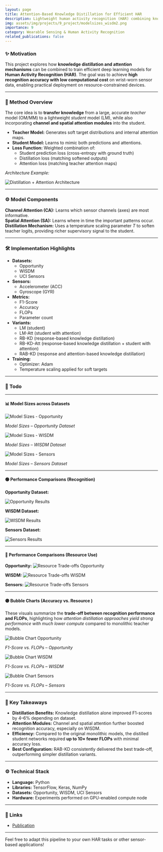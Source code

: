 ```yaml
---
layout: page
title: Attention-Based Knowledge Distillation for Efficient HAR
description: Lightweight human activity recognition (HAR) combining knowledge distillation and attention modules to improve performance on wearable sensor data
img: assets/img/projects/9_project/modelsizes_wisdm2.png
importance: 9
category: Wearable Sensing & Human Activity Recognition
related_publications: false
---
```


### ✨ Motivation

This project explores how **knowledge distillation and attention mechanisms** can be combined to train efficient deep learning models for **Human Activity Recognition (HAR)**. The goal was to achieve **high recognition accuracy with low computational cost** on wrist-worn sensor data, enabling practical deployment on resource-constrained devices.

---

### 📘 Method Overview

The core idea is to **transfer knowledge** from a large, accurate *teacher* model (OM/MM) to a lightweight *student* model (LM), while also incorporating **channel and spatial attention modules** into the student. 

- **Teacher Model:** Generates soft target distributions and internal attention maps.
- **Student Model:** Learns to mimic both predictions and attentions.
- **Loss Function:** Weighted combination of:
  - Student prediction loss (cross-entropy with ground truth)
  - Distillation loss (matching softened outputs)
  - Attention loss (matching teacher attention maps)

*Architecture Example:*

![Distillation + Attention Architecture](/assets/img/projects/8_project/distillation_attention_architecture2.png)

---

### ⚙️ Model Components

**Channel Attention (CA):** Learns which sensor channels (axes) are most informative.  
**Spatial Attention (SA):** Learns where in time the important patterns occur.  
**Distillation Mechanism:** Uses a temperature scaling parameter *T* to soften teacher logits, providing richer supervisory signal to the student.  

---

### 🛠️ Implementation Highlights

- **Datasets:**
  - Opportunity
  - WISDM
  - UCI Sensors
- **Sensors:**
  - Accelerometer (ACC)
  - Gyroscope (GYR)
- **Metrics:**
  - F1-Score
  - Accuracy
  - FLOPs
  - Parameter count
- **Variants:**
  - LM (student)
  - LM-Att (student with attention)
  - RB-KD (response-based knowledge distillation)
  - RB-KD-Att (response-based knowledge distillation + student with attention)
  - RAB-KD (response and attention-based knowledge distillation)
- **Training:**
  - Optimizer: Adam
  - Temperature scaling applied for soft targets

---

### 🧪 Todo

---

#### 📊 Model Sizes across Datasets

<div class="row mt-3">
  <div class="col-sm-4">
    <img src="/assets/img/projects/9_project/modelsizes_opp2.png" alt="Model Sizes - Opportunity" class="img-fluid rounded z-depth-1">
    <p class="mt-2 text-center"><em>Model Sizes – Opportunity Dataset</em></p>
  </div>
  <div class="col-sm-4">
    <img src="/assets/img/projects/9_project/modelsizes_wisdm2.png" alt="Model Sizes - WISDM" class="img-fluid rounded z-depth-1">
    <p class="mt-2 text-center"><em>Model Sizes – WISDM Dataset</em></p>
  </div>
  <div class="col-sm-4">
    <img src="/assets/img/projects/9_project/modelsizes_sensors2.png" alt="Model Sizes - Sensors" class="img-fluid rounded z-depth-1">
    <p class="mt-2 text-center"><em>Model Sizes – Sensors Dataset</em></p>
  </div>
</div>

---

#### 🟢 Performance Comparisons (Recognition)

**Opportunity Dataset:**

<img src="/assets/img/projects/9_project/opportunity_attdist_results.png" alt="Opportunity Results" class="img-fluid rounded z-depth-1">

**WISDM Dataset:**

<img src="/assets/img/projects/9_project/wisdm_attdist_results.png" alt="WISDM Results" class="img-fluid rounded z-depth-1">

**Sensors Dataset:**

<img src="/assets/img/projects/9_project/sensors_attdist_results.png" alt="Sensors Results" class="img-fluid rounded z-depth-1">

---

#### 🔵 Performance Comparisons (Resource Use)

**Opportunity:**
<img src="/assets/img/projects/9_project/dist_att_resource.png" alt="Resource Trade-offs Opportunity" class="img-fluid rounded z-depth-1">

**WISDM:**
<img src="/assets/img/projects/9_project/dist_att2_resource.png" alt="Resource Trade-offs WISDM" class="img-fluid rounded z-depth-1">

**Sensors:**
<img src="/assets/img/projects/9_project/dist_att3_resource.png" alt="Resource Trade-offs Sensors" class="img-fluid rounded z-depth-1">

---

#### 🟣 Bubble Charts (Accuracy vs. Resource )

These visuals summarize the **trade-off between recognition performance and FLOPs**, highlighting how *attention distillation approaches yield strong performance with much lower compute* compared to monolithic teacher models.

<div class="row mt-3">
  <div class="col-sm-4">
    <img src="/assets/img/projects/9_project/dist_att_rec.png" alt="Bubble Chart Opportunity" class="img-fluid rounded z-depth-1">
    <p class="mt-2 text-center"><em>F1-Score vs. FLOPs – Opportunity</em></p>
  </div>
  <div class="col-sm-4">
    <img src="/assets/img/projects/9_project/dist_att2_rec.png" alt="Bubble Chart WISDM" class="img-fluid rounded z-depth-1">
    <p class="mt-2 text-center"><em>F1-Score vs. FLOPs – WISDM</em></p>
  </div>
  <div class="col-sm-4">
    <img src="/assets/img/projects/9_project/dist_att3_rec.png" alt="Bubble Chart Sensors" class="img-fluid rounded z-depth-1">
    <p class="mt-2 text-center"><em>F1-Score vs. FLOPs – Sensors</em></p>
  </div>
</div>

---

### 📝 Key Takeaways

- **Distillation Benefits:** Knowledge distillation alone improved F1-scores by 4–6% depending on dataset.
- **Attention Modules:** Channel and spatial attention further boosted recognition accuracy, especially on WISDM.
- **Efficiency:** Compared to the original monolithic models, the distilled student networks required **up to 10× fewer FLOPs** with minimal accuracy loss.
- **Best Configuration:** RAB-KD consistently delivered the best trade-off, outperforming simpler distillation variants.

---

### ⚙️ Technical Stack

- **Language:** Python
- **Libraries:** TensorFlow, Keras, NumPy
- **Datasets:** Opportunity, WISDM, UCI Sensors
- **Hardware:** Experiments performed on GPU-enabled compute node

---

### 🔗 Links

- [Publication](https://ieeexplore.ieee.org/abstract/document/10599908)

---

Feel free to adapt this pipeline to your own HAR tasks or other sensor-based applications!